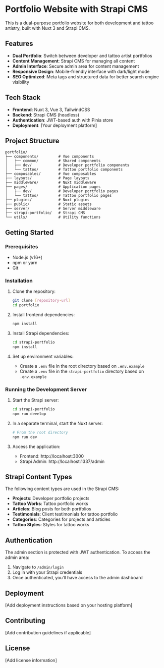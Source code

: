 # Portfolio Website with Strapi CMS

This is a dual-purpose portfolio website for both development and tattoo artistry, built with Nuxt 3 and Strapi CMS.

## Features

- **Dual Portfolio**: Switch between developer and tattoo artist portfolios
- **Content Management**: Strapi CMS for managing all content
- **Admin Interface**: Secure admin area for content management
- **Responsive Design**: Mobile-friendly interface with dark/light mode
- **SEO Optimized**: Meta tags and structured data for better search engine visibility

## Tech Stack

- **Frontend**: Nuxt 3, Vue 3, TailwindCSS
- **Backend**: Strapi CMS (headless)
- **Authentication**: JWT-based auth with Pinia store
- **Deployment**: [Your deployment platform]

## Project Structure

```
portfolio/
├── components/         # Vue components
│   ├── common/         # Shared components
│   ├── dev/            # Developer portfolio components
│   └── tattoo/         # Tattoo portfolio components
├── composables/        # Vue composables
├── layouts/            # Page layouts
├── middleware/         # Nuxt middleware
├── pages/              # Application pages
│   ├── dev/            # Developer portfolio pages
│   └── tattoo/         # Tattoo portfolio pages
├── plugins/            # Nuxt plugins
├── public/             # Static assets
├── server/             # Server middleware
├── strapi-portfolio/   # Strapi CMS
└── utils/              # Utility functions
```

## Getting Started

### Prerequisites

- Node.js (v16+)
- npm or yarn
- Git

### Installation

1. Clone the repository:
   ```bash
   git clone [repository-url]
   cd portfolio
   ```

2. Install frontend dependencies:
   ```bash
   npm install
   ```

3. Install Strapi dependencies:
   ```bash
   cd strapi-portfolio
   npm install
   ```

4. Set up environment variables:
   - Create a `.env` file in the root directory based on `.env.example`
   - Create a `.env` file in the `strapi-portfolio` directory based on `.env.example`

### Running the Development Server

1. Start the Strapi server:
   ```bash
   cd strapi-portfolio
   npm run develop
   ```

2. In a separate terminal, start the Nuxt server:
   ```bash
   # From the root directory
   npm run dev
   ```

3. Access the application:
   - Frontend: http://localhost:3000
   - Strapi Admin: http://localhost:1337/admin

## Strapi Content Types

The following content types are used in the Strapi CMS:

- **Projects**: Developer portfolio projects
- **Tattoo Works**: Tattoo portfolio works
- **Articles**: Blog posts for both portfolios
- **Testimonials**: Client testimonials for tattoo portfolio
- **Categories**: Categories for projects and articles
- **Tattoo Styles**: Styles for tattoo works

## Authentication

The admin section is protected with JWT authentication. To access the admin area:

1. Navigate to `/admin/login`
2. Log in with your Strapi credentials
3. Once authenticated, you'll have access to the admin dashboard

## Deployment

[Add deployment instructions based on your hosting platform]

## Contributing

[Add contribution guidelines if applicable]

## License

[Add license information]

